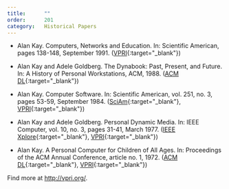 ```yaml
---
title:      ""
order:      201
category:   Historical Papers
---
```

- Alan Kay.
  Computers, Networks and Education.
  In: Scientific American, pages 138-148, September 1991.
    ([VPRI](http://www.vpri.org/pdf/sci_amer_article.pdf){:target="_blank"})

- Alan Kay and Adele Goldberg.
  The Dynabook: Past, Present, and Future.
  In: A History of Personal Workstations, ACM, 1988.
    ([ACM DL](http://dl.acm.org/citation.cfm?id=66919){:target="_blank"})

- Alan Kay.
  Computer Software.
  In: Scientific American, vol. 251, no. 3, pages 53-59, September 1984.
    ([SciAm](http://www.nature.com/scientificamerican/journal/v251/n3/index.html){:target="_blank"},
     [VPRI](http://www.vpri.org/pdf/tr1984001_comp_soft.pdf){:target="_blank"})

- Alan Kay and Adele Goldberg.
  Personal Dynamic Media.
  In: IEEE Computer, vol. 10, no. 3, pages 31-41, March 1977.
    ([IEEE Xplore](http://ieeexplore.ieee.org/xpl/articleDetails.jsp?arnumber=1646405){:target="_blank"},
     [VPRI](http://www.vpri.org/pdf/m1977001_dynamedia.pdf){:target="_blank"})

- Alan Kay.
  A Personal Computer for Children of All Ages.
  In: Proceedings of the ACM Annual Conference, article no. 1, 1972.
    ([ACM DL](http://dl.acm.org/citation.cfm?id=1971922){:target="_blank"},
     [VPRI](http://www.vpri.org/pdf/hc_pers_comp_for_children.pdf){:target="_blank"})

Find more at <http://vpri.org/>.
